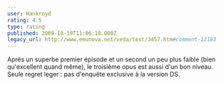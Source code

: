 ```yaml
---
user: Hankroyd
rating: 4.5
type: rating
published: 2009-10-19T11:06:18.000Z
legacy_url: http://www.emunova.net/veda/test/3457.htm#comment-12183
---
```

Après un superbe premier épisode et un second un peu plus faible (bien qu'excellent quand même), le troisième opus est aussi d'un bon niveau.
Seule regret leger : pas d'enquête exclusive à la version DS.